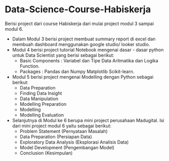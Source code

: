 # Data-Science-Course-Habiskerja
Berisi project dari course Habiskerja dari mulai project modul 3 sampai modul 6.
- Dalam Modul 3 berisi project membuat summary report di excel dan membuah dashboard menggunakan google studio/ looker studio.
- Modul 4 berisi project tutorial Notebook mengenai dasar - dasar python untuk Data Scientist yang berisi sebagai berikut:
  - Basic Components :
    Variabel dan Tipe Data
    Aritmatika dan Logika
    Function. 
  - Packages :
    Pandas dan Numpy
    Matplotlib
    Scikit-learn.
- Modul 5 berisi project mengenai Modelling dengan Python sebagai berikut:
  - Data Preparation
  - Finding Data Insight
  - Data Manipulation
  - Modelling Preparation
  - Modelling
  - Modelling Evaluation
- Selanjutnya di Modul ke 6 berupa mini project perusahaan Madugital. 
Isi dari mini project modul 6 yaitu sebagai berikut:
  - Problem Statement (Pernyataan Masalah)
  - Data Preparation (Persiapan Data)
  - Exploratory Data Analysis (Eksplorasi Analisis Data)
  - Model Development (Pengembangan Model)
  - Conclusion (Kesimpulan)
